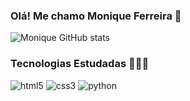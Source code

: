 ### Olá! Me chamo Monique Ferreira 💜


![Monique GitHub stats](https://github-readme-stats.vercel.app/api?username=MoniqueFerreira&show_icons=true&theme=dracula)


### Tecnologias Estudadas 👨🏼‍💻
<div style="display: inline-block;">
<img src="https://img.shields.io/badge/HTML5-E34F26?style=for-the-badge&logo=html5&logoColor=white" alt="html5">
</div>

<div style="display: inline-block;">
<img src="[https://img.shields.io/badge/HTML5-E34F26?style=for-the-badge&logo=html5&logoColor=white](https://img.shields.io/badge/CSS3-1572B6?style=for-the-badge&logo=css3&logoColor=white
)" alt="css3">
</div>

<div style="display: inline-block;">
<img src="https://img.shields.io/badge/Python-3776AB?style=for-the-badge&logo=python&logoColor=white
" alt="python">
</div>





